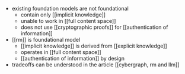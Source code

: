 - existing foundation models are not foundational
	- contain only [[implicit knowledge]]
	- unable to work in [[full content space]]
	- does not use [[cryptographic proofs]] for [[authentication of information]]
- [[rm]] is foundational model
	- [[implicit knowledge]] is derived from [[explicit knowledge]]
	- operates in [[full content space]]
	- [[authentication of information]] by design
- tradeoffs can be understood in the article [[cybergraph, rm and llm]]